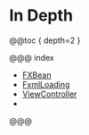 # In Depth

@@toc { depth=2 }

@@@ index

 - [FXBean](fxbean.md)
 - [FxmlLoading](fxml_loading.md)
 - [ViewController](view_controller.md)
-
@@@
